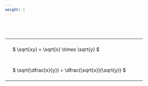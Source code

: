 ```yaml
---
weight: 1
---
```


#  
<br>
<style type="text/css">
#T_8b277 th.col_heading {
  text-align: left;
  font-size: 1em;
}
#T_8b277 td {
  text-align: left;
  font-size: 1em;
  padding: 1.5em;
}
#T_8b277_row0_col0, #T_8b277_row1_col0 {
  width: 400px;
  white-space: pre-wrap;
}
</style>
<table id="T_8b277">
  <thead>
  </thead>
  <tbody>
    <tr>
      <td id="T_8b277_row0_col0" class="data row0 col0" >$ \sqrt{xy} = \sqrt{x} \times \sqrt{y} $</td>
    </tr>
    <tr>
      <td id="T_8b277_row1_col0" class="data row1 col0" >$ \sqrt{\dfrac{x}{y}} = \dfrac{\sqrt{x}}{\sqrt{y}} $</td>
    </tr>
  </tbody>
</table>
